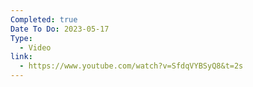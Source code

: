 ```yaml
---
Completed: true
Date To Do: 2023-05-17
Type:
  - Video
link:
  - https://www.youtube.com/watch?v=SfdqVYBSyQ8&t=2s
---
```

